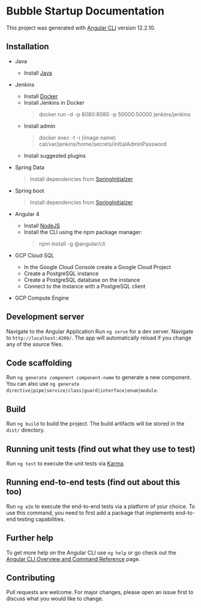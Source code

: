 # Bubble Startup Documentation



This project was generated with [Angular CLI](https://github.com/angular/angular-cli) version 12.2.10.



## Installation

* Java
   * Install [Java](https://www.java.com/en/download/manual.jsp)
* Jenkins
  * Install [Docker](http://docker.com)
  * Install Jenkins in Docker
     > docker run -d -p 8080:8080 -p 50000:50000 jenkins/jenkins
  * Install admin
     > docker exec -t -i (image name) cat/var/jenkins/home/secrets/initialAdminPassword
  * Install suggested plugins
  

* Spring Data
  > Install dependencies from [SpringInitialzer](https://start.spring.io/)
* Spring boot
  > Install dependencies from [SpringInitialzer](https://start.spring.io/)
* Angular 4
  * Install [NodeJS](https://nodejs.org/en/)
  * Install the CLI using the npm package manager:
     > npm install -g @angular/cli
* GCP Cloud SQL
   * In the Google Cloud Console create a Google Cloud Project
   * Create a PostgreSQL instance
   * Create a PostgreSQL database on the instance
   * Connect to the instance with a PostgreSQL client
* GCP Compute Engine

## Development server

Navigate to the Angular Application
Run `ng serve` for a dev server. Navigate to `http://localhost:4200/`. The app will automatically reload if you change any of the source files.

## Code scaffolding

Run `ng generate component component-name` to generate a new component. You can also use `ng generate directive|pipe|service|class|guard|interface|enum|module`.

## Build

Run `ng build` to build the project. The build artifacts will be stored in the `dist/` directory.

## Running unit tests (find out what they use to test)

Run `ng test` to execute the unit tests via [Karma](https://karma-runner.github.io).

## Running end-to-end tests (find out about this too)

Run `ng e2e` to execute the end-to-end tests via a platform of your choice. To use this command, you need to first add a package that implements end-to-end testing capabilities.

## Further help

To get more help on the Angular CLI use `ng help` or go check out the [Angular CLI Overview and Command Reference](https://angular.io/cli) page.

## Contributing
Pull requests are welcome. For major changes, please open an issue first to discuss what you would like to change.
